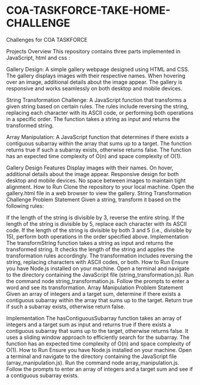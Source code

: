 # COA-TASKFORCE-TAKE-HOME-CHALLENGE
Challenges for COA TASKFORCE 

Projects Overview
This repository contains three parts implemented in JavaScript, html and css :

Gallery Design: A simple gallery webpage designed using HTML and CSS. The gallery displays images with their respective names. When hovering over an image, additional details about the image appear. The gallery is responsive and works seamlessly on both desktop and mobile devices.

String Transformation Challenge: A JavaScript function that transforms a given string based on certain rules. The rules include reversing the string, replacing each character with its ASCII code, or performing both operations in a specific order. The function takes a string as input and returns the transformed string.

Array Manipulation: A JavaScript function that determines if there exists a contiguous subarray within the array that sums up to a target. The function returns true if such a subarray exists, otherwise returns false. The function has an expected time complexity of O(n) and space complexity of O(1).

Gallery Design
Features
Display images with their names.
On hover, additional details about the image appear.
Responsive design for both desktop and mobile devices.
No space between images to maintain tight alignment.
How to Run
Clone the repository to your local machine.
Open the gallery.html file in a web browser to view the gallery.
String Transformation Challenge
Problem Statement
Given a string, transform it based on the following rules:

If the length of the string is divisible by 3, reverse the entire string.
If the length of the string is divisible by 5, replace each character with its ASCII code.
If the length of the string is divisible by both 3 and 5 (i.e., divisible by 15), perform both operations in the order specified above.
Implementation
The transformString function takes a string as input and returns the transformed string.
It checks the length of the string and applies the transformation rules accordingly.
The transformation includes reversing the string, replacing characters with ASCII codes, or both.
How to Run
Ensure you have Node.js installed on your machine.
Open a terminal and navigate to the directory containing the JavaScript file (string_transformation.js).
Run the command node string_transformation.js.
Follow the prompts to enter a word and see its transformation.
Array Manipulation
Problem Statement
Given an array of integers and a target sum, determine if there exists a contiguous subarray within the array that sums up to the target. Return true if such a subarray exists, otherwise return false.

Implementation
The hasContiguousSubarray function takes an array of integers and a target sum as input and returns true if there exists a contiguous subarray that sums up to the target, otherwise returns false.
It uses a sliding window approach to efficiently search for the subarray.
The function has an expected time complexity of O(n) and space complexity of O(1).
How to Run
Ensure you have Node.js installed on your machine.
Open a terminal and navigate to the directory containing the JavaScript file (array_manipulation.js).
Run the command node array_manipulation.js.
Follow the prompts to enter an array of integers and a target sum and see if a contiguous subarray exists.
